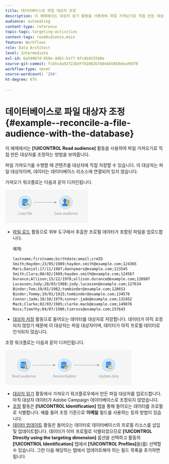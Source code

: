 ```yaml
---
title: 데이터베이스로 파일 대상자 조정
description: 이 예제에서는 대상자 읽기 활동을 사용하여 파일 가져오기로 직접 만든 대상자를 조정하는 방법을 보여줍니다.
audience: automating
content-type: reference
topic-tags: targeting-activities
context-tags: readAudience,main
feature: Workflows
role: Data Architect
level: Intermediate
exl-id: 6a59907d-850e-4d61-b1f7-8fc8b915580e
source-git-commit: fcb5c4a92f23bdffd1082b7b044b5859dead9d70
workflow-type: tm+mt
source-wordcount: '254'
ht-degree: 87%

---
```


# 데이터베이스로 파일 대상자 조정 {#example--reconcile-a-file-audience-with-the-database}

이 예제에서는 **[!UICONTROL Read audience]** 활동을 사용하여 파일 가져오기로 직접 만든 대상자를 조정하는 방법을 보여줍니다. 

파일 가져오기를 수행할 때 콘텐츠를 대상자에 직접 저장할 수 있습니다. 이 대상자는 파일 대상자이며, 데이터는 데이터베이스 리소스에 연결되어 있지 않습니다.

가져오기 워크플로는 다음과 같이 디자인됩니다.

![](assets/readaudience_activity_example3.png)

* [파일 로드](../../automating/using/load-file.md) 활동으로 외부 도구에서 추출한 프로필 데이터가 포함된 파일을 업로드합니다.

  예제:

  ```
  lastname;firstname;birthdate;email;crmID
  Smith;Hayden;23/05/1989;hayden.smith@example.com;124365
  Mars;Daniel;17/11/1987;dannymars@example.com;123545
  Smith;Clara;08/02/1989;hayden.smith@example.com;124567
  Durance;Allison;15/12/1978;allison.durance@example.com;120987
  Lucassen;Jody;28/03/1988;jody.lucassen@example.com;127634
  Binder;Tom;19/01/1982;tombinder@example.com;128653
  Binder;Tommy;19/01/1915;tombinder@example.com;134576
  Connor;Jade;10/10/1979;connor.jade@example.com;132452
  Mack;Clarke;02/03/1985;clarke.mack@example.com;149876
  Ross;Timothy;04/07/1986;timross@example.com;157643
  ```

* [대상자 저장](../../automating/using/save-audience.md) 활동으로 들어오는 데이터를 대상자로 저장합니다. 데이터가 아직 조정되지 않았기 때문에 이 대상자는 파일 대상자이며, 데이터가 아직 프로필 데이터로 인식되지 않습니다.

조정 워크플로는 다음과 같이 디자인됩니다.

![](assets/readaudience_activity_example2.png)

* [대상자 읽기](../../automating/using/read-audience.md) 활동에서 가져오기 워크플로우에서 만든 파일 대상자를 업로드합니다. 아직 대상자 데이터가 Adobe Campaign 데이터베이스로 조정되지 않았습니다.
* [조정](../../automating/using/reconciliation.md) 활동은 **[!UICONTROL Identification]** 탭을 통해 들어오는 데이터를 프로필로 식별합니다. 예를 들어 조정 기준으로 **이메일** 필드를 사용하는 등의 방법이 있습니다.
* [데이터 업데이트](../../automating/using/update-data.md) 활동은 들어오는 데이터로 데이터베이스의 프로필 리소스를 삽입 및 업데이트합니다. 데이터가 이미 프로필로 식별되었으므로 **[!UICONTROL Directly using the targeting dimension]** 옵션을 선택하고 활동의 **[!UICONTROL Identification]** 탭에서 **[!UICONTROL Profiles]**&#x200B;을(를) 선택할 수 있습니다. 그런 다음 해당하는 탭에서 업데이트해야 하는 필드 목록을 추가하면 됩니다.

